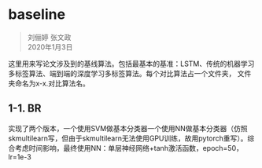# baseline
> 刘俪婷 张文政  
2020年1月3日

这里用来写论文涉及到的基线算法。包括最基本的基准：LSTM、传统的机器学习多标签算法、端到端的深度学习多标签算法。每个对比算法占一个文件夹，
文件夹命名为x-x.对比算法名。

## 1-1. BR

实现了两个版本，一个使用SVM做基本分类器一个使用NN做基本分类器（仿照skmultilearn写，但由于skmultilearn无法使用GPU训练，故用pytorch重写）。综合考虑时间影响，最终使用NN：单层神经网络+tanh激活函数，epoch=50，lr=1e-3

